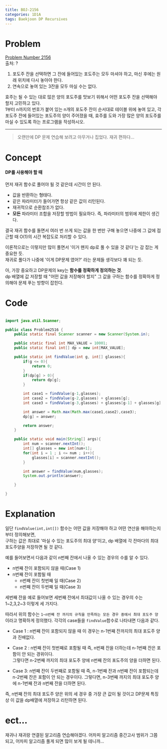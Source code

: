 ```yaml
---
title: BOJ-2156
categories: 1D1A
tags: Baekjoon DP Recursives
---
```


# Problem
[Problem Number 2156](https://www.acmicpc.net/problem/2156)  
출처: ?

1. 포도주 잔을 선택하면 그 잔에 들어있는 포도주는 모두 마셔야 하고, 마신 후에는 원래 위치에 다시 놓아야 한다.
2. 연속으로 놓여 있는 3잔을 모두 마실 수는 없다.  

효주는 될 수 있는 대로 많은 양의 포도주를 맛보기 위해서 어떤 포도주 잔을 선택해야 할지 고민하고 있다.  
1부터 n까지의 번호가 붙어 있는 n개의 포도주 잔이 순서대로 테이블 위에 놓여 있고, 각 포도주 잔에 들어있는 포도주의 양이 주어졌을 때, 효주를 도와 가장 많은 양의 포도주를 마실 수 있도록 하는 프로그램을 작성하시오. 

* * *

> 오랜만에 DP 문제 연습해 보려고 아무거나 집었다. 재귀 편하다...


# Concept
#### DP를 사용해야 할 때
먼저 재귀 함수로 풀어야 될 것 같은데 시간이 안 된다.  

* 값을 반환하는 형태다.
* 같은 파라미터가 들어가면 항상 같은 값이 리턴된다.
* 재귀적으로 순환참조가 없다.
* **모든** 파라미터 조합을 저장할 방법이 필요하다. 즉, 파라미터의 범위에 제한이 생긴다.

결국 재귀 함수를 돌면서 여러 번 쓰게 되는 값을 한 번만 구해 놓으면 나중에 그 값에 접근할 때 O(1)의 시간 복잡도로 처리할 수 있다.  

이론적으로는 이렇지만 많이 풀면서 '이거 왠지 dp로 풀 수 있을 것 같다'는 감 잡는 게 중요한 듯.   
재귀로 풀다가 나중에 '이게 DP문제 였어?' 라는 문제들 생각보다 꽤 되는 듯.

아, 가장 중요하고 DP문제의 key는 **함수를 정확하게 정의하는 것**.  
dp 배열에 값 저장할 때 "어떤 값을 저장해야 할지" 그 값을 구하는 함수를 정확하게 정의해야 문제 푸는 방향이 잡힌다.


# Code
~~~java

import java.util.Scanner;

public class Problem2516 {
    public static final Scanner scanner = new Scanner(System.in);

    public static final int MAX_VALUE = 10001;
    public static final int[] dp = new int[MAX_VALUE];

    public static int findValue(int g, int[] glasses){
        if(g <= 0){
            return 0;
        }
        if(dp[g] > 0){
            return dp[g];
        }

        int case1 = findValue(g-1,glasses);
        int case2 = findValue(g-2,glasses) + glasses[g];
        int case3 = findValue(g-3,glasses) + glasses[g-1] + glasses[g];

        int answer = Math.max(Math.max(case1,case2),case3);
        dp[g] = answer;

        return answer;
    }

    public static void main(String[] args){
        int num = scanner.nextInt();
        int[] glasses = new int[num+1];
        for(int i = 1 ; i <= num ; i++){
            glasses[i] = scanner.nextInt();
        }

        int answer = findValue(num,glasses);
        System.out.println(answer);

    }

}

~~~

# Explanation  

일단 `findValue(int,int[])` 함수는 어떤 값을 저장해야 하고 어떤 연산을 해야하는지부터 정의해보면,  
구하는 값은 최대로 '마실 수 있는 포도주의 최대 양'이고, dp 배열에 각 잔마다의 최대 포도주양을 저장하면 될 것 같다.

예를 들어보면서 다음과 같이 n번째 잔에서 나올 수 있는 경우의 수를 알 수 있다.

* n번째 잔이 포함되지 않을 때(Case 1)
* n번째 잔이 포함될 때  
    - n번째 잔이 첫번째 일 때(Case 2)
    - n번째 잔이 두번째 일 때(Case 3)

세번째 잔을 예로 들어보면 세번째 잔에서 최대값이 나올 수 있는 경우의 수는 1~2,3,2~3 이렇게 세 가지다.  

따라서 위의 함수는 `1~n번째 잔 까지의 규칙을 만족하는 모든 경우 중에서 최대 포도주 양`이라고 명확하게 정의했다.
각각의 case들을 `findValue`함수로 나타내면 다음과 같다.

* Case 1 : n번째 잔이 포함되지 않을 때
이 경우는 n-1번째 잔까지의 최대 포도주 양과 진배없다.

* Case 2 : n번째 잔이 첫번째로 포함될 때
즉, n번째 잔을 더하는데 n-1번째 잔은 포함이 안 되는 경위이다.  
그렇다면 n-2번째 까지의 최대 포도주 양에 n번째 잔의 포도주의 양을 더하면 된다.

* Case 3: n번째 잔이 두번째로 포함될 때
즉, n-1번째 잔과 n번째 잔이 포함되는데 n-2번째 잔은 포함이 안 되는 경우이다.
그렇다면, n-3번째 까지의 최대 포도주 양에 n-1번째 잔과 n번째 잔을 더하면 된다.

즉, n번째 잔의 최대 포도주 양은 위의 세 경우 중 가장 큰 값이 될 것이고 DP문제 특징상 이 값을 dp배열에 저장하고 리턴하면 된다.


# ect...
재귀나 재귀랑 연결된 알고리즘 연습해야겠다.
어차피 알고리즘 중간고사 범위가 그쯤 되고, 어차피 알고리즘 풀게 되면 많이 보게 될 테니까...




